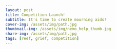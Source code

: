 ```yaml
---
layout: post
title: Competition Launch!
subtitle: It's time to create mourning aids!
cover-img: /assets/img/path.jpg
thumbnail-img: /assets/img/nemo_help_thumb.jpg
share-img: /assets/img/path.jpg
tags: [reef, grief, competition]
---
```


